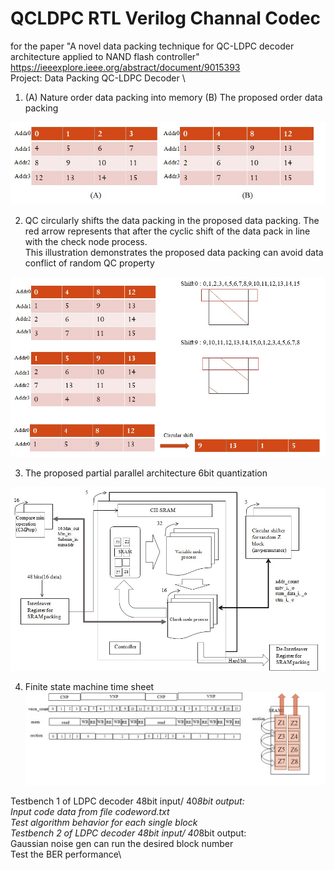 # QCLDPC RTL Verilog Channal Codec
for the paper "A novel data packing technique for QC-LDPC decoder architecture applied to NAND flash controller"\
https://ieeexplore.ieee.org/abstract/document/9015393 \
Project: Data Packing QC-LDPC Decoder \
1. (A) Nature order data packing into memory (B) The proposed order data packing 

![alt text](https://github.com/exhan100chou/QCLDPC-RTL/blob/main/photo/Fig1.jpg)

2. QC circularly shifts the data packing in the proposed data packing.
   The red arrow represents that after the cyclic shift of the data pack in line with the check node process. \
   This illustration demonstrates the proposed data packing can avoid data conflict of random QC property    

![alt text](https://github.com/exhan100chou/QCLDPC-RTL/blob/main/photo/Fig2.jpg)

3. The proposed partial parallel architecture 6bit quantization
   
![alt text](https://github.com/exhan100chou/QCLDPC-RTL/blob/main/photo/Fig3.jpg)

4. Finite state machine time sheet 
![alt text](https://github.com/exhan100chou/QCLDPC-RTL/blob/main/photo/Fig4.jpg)

Testbench 1 of LDPC decoder 48bit input/ 40*8bit output:\
          Input code data from file codeword.txt\
           Test algorithm behavior for each single block\
Testbench 2 of LDPC decoder 48bit input/ 40*8bit output:\
          Gaussian noise gen can run the desired block number\
          Test the BER performance\
